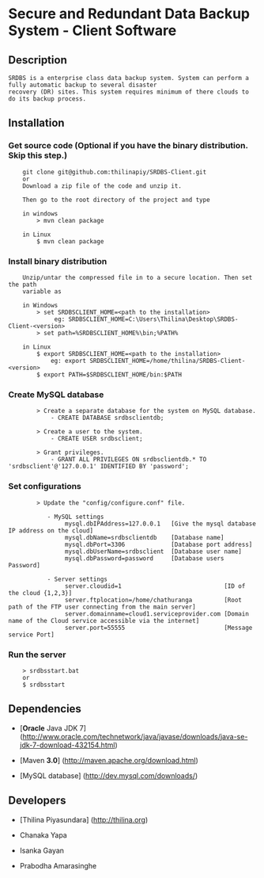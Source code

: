 # Secure and Redundant Data Backup System - Client Software

## Description

    SRDBS is a enterprise class data backup system. System can perform a fully automatic backup to several disaster 
    recovery (DR) sites. This system requires minimum of there clouds to do its backup process.

## Installation

### Get source code (Optional if you have the binary distribution. Skip this step.)

		git clone git@github.com:thilinapiy/SRDBS-Client.git
		or
		Download a zip file of the code and unzip it.

		Then go to the root directory of the project and type

		in windows
			> mvn clean package

		in Linux
			$ mvn clean package

### Install binary distribution

        Unzip/untar the compressed file in to a secure location. Then set the path
        variable as

        in Windows
            > set SRDBSCLIENT_HOME=<path to the installation>
                 eg: SRDBSCLIENT_HOME=C:\Users\Thilina\Desktop\SRDBS-Client-<version>
            > set path=%SRDBSCLIENT_HOME%\bin;%PATH%

        in Linux
            $ export SRDBSCLIENT_HOME=<path to the installation>
                eg: export SRDBSCLIENT_HOME=/home/thilina/SRDBS-Client-<version>
            $ export PATH=$SRDBSCLIENT_HOME/bin:$PATH

### Create MySQL database

            > Create a separate database for the system on MySQL database.
                - CREATE DATABASE srdbsclientdb;

            > Create a user to the system.
                - CREATE USER srdbsclient;

            > Grant privileges.
                - GRANT ALL PRIVILEGES ON srdbsclientdb.* TO 'srdbsclient'@'127.0.0.1' IDENTIFIED BY 'password';

### Set configurations

            > Update the "config/configure.conf" file.

               - MySQL settings
                    mysql.dbIPAddress=127.0.0.1   [Give the mysql database IP address on the cloud]
                    mysql.dbName=srdbsclientdb    [Database name]
                    mysql.dbPort=3306             [Database port address]
                    mysql.dbUserName=srdbsclient  [Database user name]
                    mysql.dbPassword=password     [Database users Password]

               - Server settings
                    server.cloudid=1                             [ID of the cloud {1,2,3}]
                    server.ftplocation=/home/chathuranga         [Root path of the FTP user connecting from the main server]
                    server.domainname=cloud1.serviceprovider.com [Domain name of the Cloud service accessible via the internet]
                    server.port=55555                            [Message service Port]

### Run the server

        > srdbsstart.bat
        or
        $ srdbsstart

## Dependencies

- [__Oracle__ Java JDK 7] (http://www.oracle.com/technetwork/java/javase/downloads/java-se-jdk-7-download-432154.html)

- [Maven __3.0__] (http://maven.apache.org/download.html)

- [MySQL database] (http://dev.mysql.com/downloads/)

## Developers

- [Thilina Piyasundara] (http://thilina.org)

- Chanaka Yapa

- Isanka Gayan

- Prabodha Amarasinghe
